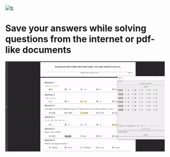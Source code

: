 [![tr](https://img.shields.io/badge/lang-tr-green.svg)](https://github.com/mustafa91-py/like-as-coding-paper/blob/master/readme.tr.md)


# Save your answers while solving questions from the internet or pdf-like documents

![alt text](https://github.com/mustafa91-py/like-as-coding-paper/blob/master/gifs/gif2.gif)